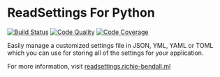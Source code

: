 # ReadSettings For Python

[![Build Status](https://img.shields.io/travis/readsettings/readsettings/master.svg?style=for-the-badge)](https://travis-ci.org/readsettings/readsettings)
[![Code Quality](https://www.codefactor.io/repository/github/readsettings/readsettings/badge?style=for-the-badge)](https://www.codefactor.io/repository/github/readsettings/readsettings)
[![Code Coverage](https://img.shields.io/codecov/c/gh/readsettings/readsettings/master.svg?style=for-the-badge)](https://codecov.io/gh/readsettings/readsettings/branch/master)

Easily manage a customized settings file in JSON, YML, YAML or TOML which you can use for storing all of the settings for your application.

For more information, visit [readsettings.richie-bendall.ml](https://readsettings.richie-bendall.ml/)
